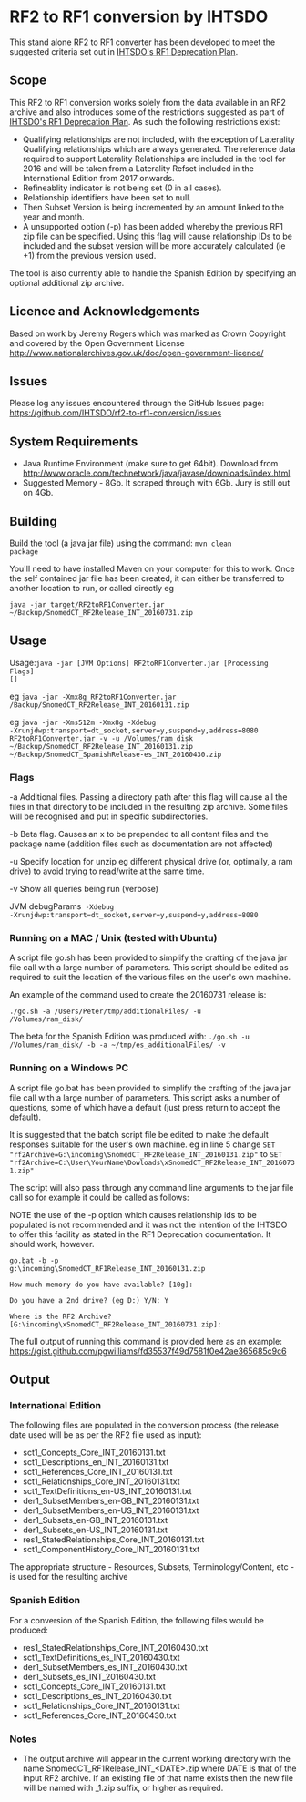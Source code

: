 # RF2 to RF1 conversion by IHTSDO

This stand alone RF2 to RF1 converter has been developed to meet the suggested criteria set out in [IHTSDO's RF1 Deprecation Plan](http://www.ihtsdo.org/news-articles/rf1-deprecation-and-withdrawal-of-support-request-for-feedback).

## Scope

This RF2 to RF1 conversion works solely from the data available in an RF2 archive and also introduces some of the restrictions suggested as part of [IHTSDO's RF1 Deprecation Plan](http://www.ihtsdo.org/news-articles/rf1-deprecation-and-withdrawal-of-support-request-for-feedback).  As such the following restrictions exist:

* Qualifying relationships are not included, with the exception of Laterality Qualifying relationships which are always generated.  The reference data required to support Laterality Relationships are included in the tool for 2016 and will be taken from a Laterality Refset included in the International Edition from 2017 onwards.
* Refineablity indicator is not being set (0 in all cases).
* Relationship identifiers have been set to null.
* Then Subset Version is being incremented by an amount linked to the year and month.
* A unsupported option (-p) has been added whereby the previous RF1 zip file can be specified.  Using this flag will cause relationship IDs to be included and the subset version will be more accurately calculated (ie +1) from the previous version used.

The tool is also currently able to handle the Spanish Edition by specifying an optional additional zip archive.

## Licence and Acknowledgements

Based on work by Jeremy Rogers which was marked as Crown Copyright
and covered by the Open Government License http://www.nationalarchives.gov.uk/doc/open-government-licence/

## Issues
Please log any issues encountered through the GitHub Issues page:  https://github.com/IHTSDO/rf2-to-rf1-conversion/issues

## System Requirements

* Java Runtime Environment (make sure to get 64bit).  Download from http://www.oracle.com/technetwork/java/javase/downloads/index.html
* Suggested Memory - 8Gb.   It scraped through with 6Gb.  Jury is still out on 4Gb.

## Building

Build the tool (a java jar file) using the command:
<code>mvn clean package</code>

You'll need to have installed Maven on your computer for this to work.
Once the self contained jar file has been created, it can either be transferred to another location to run, or called directly eg 

<code>java -jar  target/RF2toRF1Converter.jar  ~/Backup/SnomedCT_RF2Release_INT_20160731.zip</code>

## Usage

Usage:<code>java -jar [JVM Options] RF2toRF1Converter.jar [Processing Flags] <RF2 international archive location>  [<RF2 extension archive location>]</code>

eg  <code>java -jar -Xmx8g RF2toRF1Converter.jar /Backup/SnomedCT_RF2Release_INT_20160131.zip</code>

eg <code>java -jar -Xms512m -Xmx8g -Xdebug -Xrunjdwp:transport=dt_socket,server=y,suspend=y,address=8080 RF2toRF1Converter.jar -v  -u /Volumes/ram_disk ~/Backup/SnomedCT_RF2Release_INT_20160131.zip ~/Backup/SnomedCT_SpanishRelease-es_INT_20160430.zip </code>

### Flags
-a	Additional files.  Passing a directory path after this flag will cause all the files in that directory to be included in the resulting zip archive.  Some files will be recognised and put in specific subdirectories.

-b	Beta flag.  Causes an x to be prepended to all content files and the package name (addition files such as documentation are not affected)

-u	Specify location for unzip eg different physical drive (or, optimally, a ram drive) to avoid trying to read/write at the same time.

-v	Show all queries being run (verbose)

JVM debugParams<code> -Xdebug -Xrunjdwp:transport=dt_socket,server=y,suspend=y,address=8080 </code>

### Running on a MAC / Unix (tested with Ubuntu)
A script file go.sh has been provided to simplify the crafting of the java jar file call with a large number of parameters.   This script should be edited as required to suit the location of the various files on the user's own machine.

An example of the command used to create the 20160731 release is:

<code>./go.sh -a /Users/Peter/tmp/additionalFiles/ -u /Volumes/ram_disk/ </code>

The beta for the Spanish Edition was produced with: 
<code>./go.sh -u /Volumes/ram_disk/ -b -a ~/tmp/es_additionalFiles/ -v</code>

### Running on a Windows PC
A script file go.bat has been provided to simplify the crafting of the java jar file call with a large number of parameters. This script asks a number of questions, some of which have a default (just press return to accept the default).
 
It is suggested that the batch script file be edited to make the default responses suitable for the user's own machine.  eg in line 5 change
<code>SET "rf2Archive=G:\incoming\SnomedCT_RF2Release_INT_20160131.zip"</code>
to
<code>SET "rf2Archive=C:\User\YourName\Dowloads\xSnomedCT_RF2Release_INT_20160731.zip"</code>

The script will also pass through any command line arguments to the jar file call so for example it could be called as follows:

NOTE the use of the -p option which causes relationship ids to be populated is not recommended and it was not the intention of the IHTSDO to offer this facility as stated in the RF1 Deprecation documentation.   It should work, however.

<code>go.bat -b -p g:\incoming\SnomedCT_RF1Release_INT_20160131.zip</code>

<code>How much memory do you have available? [10g]: </code>

<code>Do you have a 2nd drive? (eg D:\) Y/N: Y</code>

<code>Where is the RF2 Archive? [G:\incoming\xSnomedCT_RF2Release_INT_20160731.zip]: </code>

The full output of running this command is provided here as an example:  https://gist.github.com/pgwilliams/fd35537f49d7581f0e42ae365685c9c6

## Output

### International Edition

The following files are populated in the conversion process (the release date used will be as per the RF2 file used as input):

* sct1_Concepts_Core_INT_20160131.txt
* sct1_Descriptions_en_INT_20160131.txt
* sct1_References_Core_INT_20160131.txt
* sct1_Relationships_Core_INT_20160131.txt
* sct1_TextDefinitions_en-US_INT_20160131.txt
* der1_SubsetMembers_en-GB_INT_20160131.txt
* der1_SubsetMembers_en-US_INT_20160131.txt
* der1_Subsets_en-GB_INT_20160131.txt
* der1_Subsets_en-US_INT_20160131.txt
* res1_StatedRelationships_Core_INT_20160131.txt
* sct1_ComponentHistory_Core_INT_20160131.txt

The appropriate structure - Resources, Subsets, Terminology/Content, etc - is used for the resulting archive

### Spanish Edition

For a conversion of the Spanish Edition, the following files would be produced:

* res1_StatedRelationships_Core_INT_20160430.txt
* sct1_TextDefinitions_es_INT_20160430.txt
* der1_SubsetMembers_es_INT_20160430.txt
* der1_Subsets_es_INT_20160430.txt
* sct1_Concepts_Core_INT_20160131.txt
* sct1_Descriptions_es_INT_20160430.txt
* sct1_Relationships_Core_INT_20160131.txt
* sct1_References_Core_INT_20160430.txt

### Notes

* The output archive will appear in the current working directory with the name SnomedCT_RF1Release_INT_&lt;DATE&gt;.zip where DATE is that of the input RF2 archive.  If an existing file of that name exists then the new file will be named with _1.zip suffix, or higher as required.

